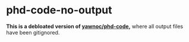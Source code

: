 # phd-code-no-output

**This is a debloated version of [yawnoc/phd-code],**
where all output files have been gitignored.

[yawnoc/phd-code]: https://github.com/yawnoc/phd-code
